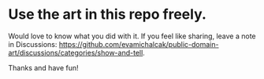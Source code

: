 # Use the art in this repo freely. 

Would love to know what you did with it. If you feel like sharing, leave a note in Discussions: https://github.com/evamichalcak/public-domain-art/discussions/categories/show-and-tell.

Thanks and have fun!
